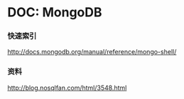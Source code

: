 # DOC: MongoDB

### 快速索引
http://docs.mongodb.org/manual/reference/mongo-shell/

### 资料
http://blog.nosqlfan.com/html/3548.html